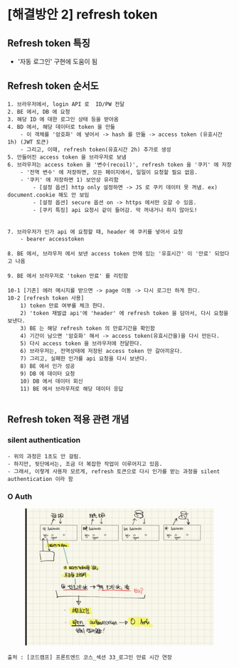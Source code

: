 # \[해결방안 2] refresh token

## Refresh token 특징&#x20;

* '자동 로그인' 구현에 도움이 됨&#x20;



## Refresh token 순서도&#x20;

```
1. 브라우저에서, login API 로  ID/PW 전달 
2. BE 에서, DB 에 요청 
3. 해당 ID 에 대한 로그인 상태 등을 받아옴
4. BD 에서, 해당 데이터로 token 을 만듦
    - 이 객체를 '암호화' 에 넣어서 -> hash 를 만듦 -> access token (유효시간 1h) (JWT 토큰)
    - 그리고, 이때, refresh token(유효시간 2h) 추가로 생성 
5. 만들어진 access token 을 브라우저로 보냄 
6. 브라우저는 access token 을 '변수(recoil)', refresh token 을 '쿠키' 에 저장 
    - '전역 변수' 에 저장하면, 모든 페이지에서, 일일이 요청할 필요 없음. 
    - '쿠키' 에 저장하면 1) 보안상 유리함 
        - [설정 옵션] http only 설정하면 -> JS 로 쿠키 데이터 못 꺼냄. ex) document.cookie 해도 안 보임 
        - [설정 옵션] secure 옵션 on -> https 에서만 오갈 수 있음. 
        - [쿠키 특징] api 요청시 같이 들어감. 막 꺼내거나 하지 않아도! 
        

7. 브라우저가 인가 api 에 요청할 때, header 에 쿠키를 넣어서 요청 
    - bearer accesstoken 
    
8. BE 에서, 브라우저 에서 보낸 access token 안에 있는 '유효시간' 이 '만료' 되었다고 나옴 

9. BE 에서 브라우저로 'token 만료' 를 리턴함 

10-1 [기존] 에러 메시지를 받으면 -> page 이동 -> 다시 로그인 하게 한다. 
10-2 [refresh token 사용] 
    1) token 만료 여부를 체크 한다. 
    2) 'token 재발급 api'에 'header' 에 refresh token 을 담아서, 다시 요청을 보낸다.
    3) BE 는 해당 refresh token 의 만료기간을 확인함
    4) 기간이 남으면 '암호화' 해서 -> access token(유효시간을)을 다시 만든다.
    5) 다시 access token 을 브라우저에 전달한다. 
    6) 브라우저는, 전역상태에 저장된 access token 만 갈아끼운다. 
    7) 그리고, 실패한 인가를 api 요청을 다시 보낸다. 
    8) BE 에서 인가 성공 
    9) DB 에 데이터 요청 
    10) DB 에서 데이터 회신 
    11) BE 에서 브라우저로 해당 데이터 응답 
      
```





## Refresh token 적용 관련 개념&#x20;

### silent authentication

```
- 위의 과정은 1초도 안 걸림.   
- 하지만, 뒷단에서는, 조금 더 복잡한 작업이 이루어지고 있음. 
- 그래서, 이렇게 사용자 모르게, refresh 토큰으로 다시 인가를 받는 과정을 silent authentication 이라 함
```



### O Auth&#x20;



<figure><img src="../../.gitbook/assets/image (2).png" alt=""><figcaption></figcaption></figure>





&#x20;`출처 : [코드캠프] 프론트엔드 코스_섹션 33_로그인 만료 시간 연장`





